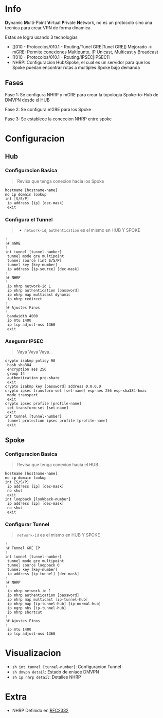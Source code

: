 # Info
**D**ynamic **M**ulti-Point **V**irtual **P**rivate **N**etwork, no es un protocolo sino una tecnica para crear VPN de forma dinamica

Estas se logra usando 3 tecnologias
- [[010 - Protocolos/010.1 - Routing/Tunel GRE|Tunel GRE]] Mejorado -> mGRE: Permite conexiones Multipunto, IP Unicast, Multicast y Broadcast
- [[010 - Protocolos/010.1 - Routing/IPSEC|IPSEC]]
- NHRP: Configuracion Hub/Spoke, el cual es un servidor para que los Spoke puedan encontrar rutas a multiples Spoke bajo demanda

## Fases
Fase 1: Se configura NHRP y mGRE para crear la topologia Spoke-to-Hub de DMVPN desde el HUB

Fase 2: Se configura mGRE para los Spoke

Fase 3: Se establece la coneccion NHRP entre spoke

# Configuracion
## Hub
### Configuracion Basica
> Revisa que tenga conexion hacia los Spoke
```
hostname [hostname-name]
no ip domain lookup
int [S/S/P]
 ip address [ip] [dec-mask]
 exit
```

### Configura el Tunnel
> - `network-id`, `authentication` es el mismo en HUB Y SPOKE
```
!
!# mGRE
!
int tunnel [tunnel-number]
 tunnel mode gre multipoint
 tunnel source [int S/S/P] 
 tunnel key [key-number]
 ip address [ip-source] [dec-mask]
!
!# NHRP
!
 ip nhrp network-id 1
 ip nhrp authentication [password]
 ip nhrp map multicast dynamic
 ip nhrp redirect
!
!# Ajustes Finos
!
 bandwidth 4000
 ip mtu 1400
 ip tcp adjust-mss 1360
 exit
```

### Asegurar IPSEC
> Vaya Vaya Vaya...
```
crypto isakmp policy 90
 hash sha384
 encryption aes 256
 group 14
 authentication pre-share
 exit
crypto isakmp key [password] address 0.0.0.0
crypto ipsec transform-set [set-name] esp-aes 256 esp-sha384-hmac
 mode transport
 exit
crypto ipsec profile [profile-name]
 set transform-set [set-name]
 exit
int tunnel [tunnel-number]
 tunnel protection ipsec profile [profile-name]
 exit
```

## Spoke
### Configuracion Basica
> Revisa que tenga conexion hacia el HUB
```
hostname [hostname-name]
no ip domain lookup
int [S/S/P]
 ip address [ip] [dec-mask]
 no shut
 exit
int loopback [lookback-number]
 ip address [ip] [dec-mask]
 no shut
 exit
```

### Configurar Tunnel
> `network-id` es el mismo en HUB Y SPOKE
```
!
!# Tunnel GRE IP
!
int tunnel [tunnel-number]
 tunnel mode gre multipoint
 tunnel source loopback 0
 tunnel key [key-number]
 ip address [ip-tunnel] [dec-mask]
!
!# NHRP
!
 ip nhrp network-id 1
 ip nhrp authentication [password]
 ip nhrp map multicast [ip-tunnel-hub]
 ip nhrp map [ip-tunnel-hub] [ip-normal-hub]
 ip ngrp nhs [ip-tunnel-hub]
 ip nhrp shortcut
!
!# Ajustes Finos
!
 ip mtu 1400
 ip tcp adjust-mss 1360
```

# Visualizacion
- `sh int tunnel [tunnel-number]`: Configuracion Tunnel
- `sh dmvpn detail`: Estado de enlace DMVPN
- `sh ip nhrp detail`: Detalles NHRP

# Extra
- NHRP Definido en [RFC2332](https://datatracker.ietf.org/doc/html/rfc2332)